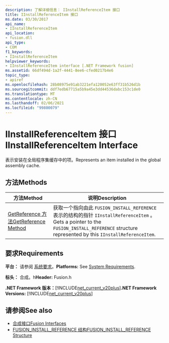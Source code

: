 ```yaml
---
description: 了解详细信息： IInstallReferenceItem 接口
title: IInstallReferenceItem 接口
ms.date: 03/30/2017
api_name:
- IInstallReferenceItem
api_location:
- fusion.dll
api_type:
- COM
f1_keywords:
- IInstallReferenceItem
helpviewer_keywords:
- IInstallReferenceItem interface [.NET Framework fusion]
ms.assetid: 66df494d-1a2f-4441-8ee6-cfed0217b4e6
topic_type:
- apiref
ms.openlocfilehash: 28b08975e91ab3221efa120052e63ff31b526d1b
ms.sourcegitcommit: ddf7edb67715a5b9a45e3dd44536dabc153c1de0
ms.translationtype: MT
ms.contentlocale: zh-CN
ms.lasthandoff: 02/06/2021
ms.locfileid: "99800079"
---
```

# <a name="iinstallreferenceitem-interface"></a><span data-ttu-id="79865-103">IInstallReferenceItem 接口</span><span class="sxs-lookup"><span data-stu-id="79865-103">IInstallReferenceItem Interface</span></span>

<span data-ttu-id="79865-104">表示安装在全局程序集缓存中的项。</span><span class="sxs-lookup"><span data-stu-id="79865-104">Represents an item installed in the global assembly cache.</span></span>  
  
## <a name="methods"></a><span data-ttu-id="79865-105">方法</span><span class="sxs-lookup"><span data-stu-id="79865-105">Methods</span></span>  
  
|<span data-ttu-id="79865-106">方法</span><span class="sxs-lookup"><span data-stu-id="79865-106">Method</span></span>|<span data-ttu-id="79865-107">说明</span><span class="sxs-lookup"><span data-stu-id="79865-107">Description</span></span>|  
|------------|-----------------|  
|[<span data-ttu-id="79865-108">GetReference 方法</span><span class="sxs-lookup"><span data-stu-id="79865-108">GetReference Method</span></span>](iinstallreferenceitem-getreference-method.md)|<span data-ttu-id="79865-109">获取一个指向由此 `FUSION_INSTALL_REFERENCE` 表示的结构的指针 `IInstallReferenceItem` 。</span><span class="sxs-lookup"><span data-stu-id="79865-109">Gets a pointer to the `FUSION_INSTALL_REFERENCE` structure represented by this `IInstallReferenceItem`.</span></span>|  
  
## <a name="requirements"></a><span data-ttu-id="79865-110">要求</span><span class="sxs-lookup"><span data-stu-id="79865-110">Requirements</span></span>  

 <span data-ttu-id="79865-111">**平台：** 请参阅 [系统要求](../../get-started/system-requirements.md)。</span><span class="sxs-lookup"><span data-stu-id="79865-111">**Platforms:** See [System Requirements](../../get-started/system-requirements.md).</span></span>  
  
 <span data-ttu-id="79865-112">**标头：** 合成。h</span><span class="sxs-lookup"><span data-stu-id="79865-112">**Header:** Fusion.h</span></span>  
  
 <span data-ttu-id="79865-113">**.NET Framework 版本：**[!INCLUDE[net_current_v20plus](../../../../includes/net-current-v20plus-md.md)]</span><span class="sxs-lookup"><span data-stu-id="79865-113">**.NET Framework Versions:** [!INCLUDE[net_current_v20plus](../../../../includes/net-current-v20plus-md.md)]</span></span>  
  
## <a name="see-also"></a><span data-ttu-id="79865-114">请参阅</span><span class="sxs-lookup"><span data-stu-id="79865-114">See also</span></span>

- [<span data-ttu-id="79865-115">合成接口</span><span class="sxs-lookup"><span data-stu-id="79865-115">Fusion Interfaces</span></span>](fusion-interfaces.md)
- [<span data-ttu-id="79865-116">FUSION_INSTALL_REFERENCE 结构</span><span class="sxs-lookup"><span data-stu-id="79865-116">FUSION_INSTALL_REFERENCE Structure</span></span>](fusion-install-reference-structure.md)
